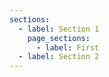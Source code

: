 ```yaml
---
sections:
  - label: Section 1
    page_sections:
      - label: First
  - label: Section 2
---
```


